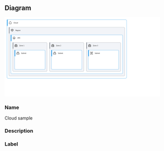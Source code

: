 
## Diagram

![Cloud sample](../img/miscdiagram_3oE0jSSJixI_B18mG8_Wo.png)

### Name


Cloud sample


### Description




### Label




